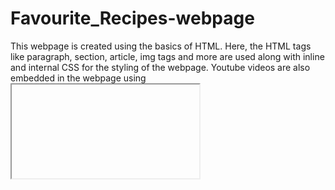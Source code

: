 # Favourite_Recipes-webpage
This webpage is created using the basics of HTML.
Here, the HTML tags like paragraph, section, article, img tags and more are used along with inline and internal CSS for the styling of the webpage.
Youtube videos are also embedded in the webpage using <iframe> tag. 

<div style="display: flex; justify-content: space-between;">
  <img src="">
</div>
